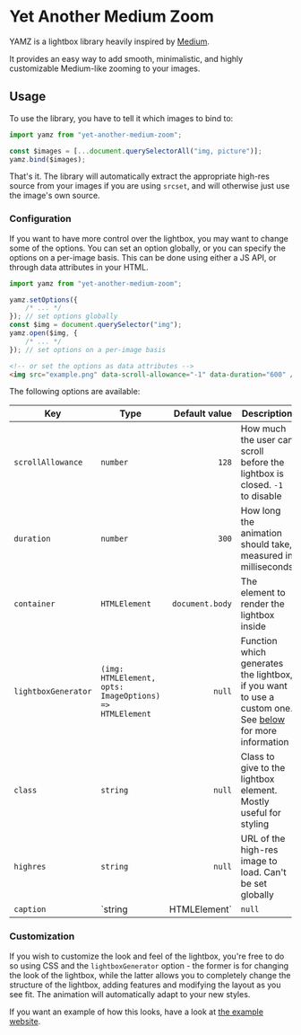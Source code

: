 # Yet Another Medium Zoom

YAMZ is a lightbox library heavily inspired by [Medium](https://medium.com/).

It provides an easy way to add smooth, minimalistic, and highly customizable Medium-like zooming to your images.

## Usage

To use the library, you have to tell it which images to bind to:

```js
import yamz from "yet-another-medium-zoom";

const $images = [...document.querySelectorAll("img, picture")];
yamz.bind($images);
```

That's it. The library will automatically extract the appropriate high-res source from your images if you are using `srcset`, and will otherwise just use the image's own source.

### Configuration

If you want to have more control over the lightbox, you may want to change some of the options. You can set an option globally, or you can specify the options on a per-image basis. This can be done using either a JS API, or through data attributes in your HTML.

```js
import yamz from "yet-another-medium-zoom";

yamz.setOptions({
    /* ... */
}); // set options globally
const $img = document.querySelector("img");
yamz.open($img, {
    /* ... */
}); // set options on a per-image basis
```

```html
<!-- or set the options as data attributes -->
<img src="example.png" data-scroll-allowance="-1" data-duration="600" />
```

The following options are available:

| Key                 | Type                                                    |   Default value | Description                                                                                                                       |
| ------------------- | ------------------------------------------------------- | --------------: | --------------------------------------------------------------------------------------------------------------------------------- |
| `scrollAllowance`   | `number`                                                |           `128` | How much the user can scroll before the lightbox is closed. `-1` to disable                                                       |
| `duration`          | `number`                                                |           `300` | How long the animation should take, measured in milliseconds                                                                      |
| `container`         | `HTMLElement`                                           | `document.body` | The element to render the lightbox inside                                                                                         |
| `lightboxGenerator` | `(img: HTMLElement, opts: ImageOptions) => HTMLElement` |          `null` | Function which generates the lightbox, if you want to use a custom one. See [below](#advanced-customization) for more information |
| `class`             | `string`                                                |          `null` | Class to give to the lightbox element. Mostly useful for styling                                                                  |
| `highres`           | `string`                                                |          `null` | URL of the high-res image to load. Can't be set globally                                                                          |
| `caption`           | `string | HTMLElement`                                  |          `null` | String or element to insert as a caption below the image. Can't be set globally                                                   |

### Customization

If you wish to customize the look and feel of the lightbox, you're free to do so using CSS and the `lightboxGenerator` option - the former is for changing the look of the lightbox, while the latter allows you to completely change the structure of the lightbox, adding features and modifying the layout as you see fit. The animation will automatically adapt to your new styles.

If you want an example of how this looks, have a look at [the example website](website/).
